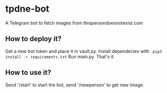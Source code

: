 # tpdne-bot
A Telegram bot to fetch images from thispersondoesnotexist.com

## How to deploy it? 
Get a new bot token and place it in vault.py. Install dependecies with ``` pip3 install -r requirements.txt``` Run main.py. That's it. 

## How to use it?
Send '/start' to start the bot, send '/newperson' to get new image. 
